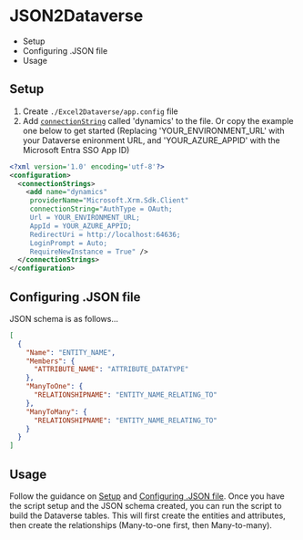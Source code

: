 # JSON2Dataverse

 - Setup
 - Configuring .JSON file
 - Usage

## Setup
 1. Create `./Excel2Dataverse/app.config` file
 2. Add [`connectionString`](https://learn.microsoft.com/en-us/power-apps/developer/data-platform/xrm-tooling/use-connection-strings-xrm-tooling-connect#connection-string-parameters) called 'dynamics' to the file. Or copy the example one below to get started (Replacing 'YOUR_ENVIRONMENT_URL' with your Dataverse enironment URL, and 'YOUR_AZURE_APPID' with the Microsoft Entra SSO App ID)
```xml
<?xml version='1.0' encoding='utf-8'?>
<configuration>
  <connectionStrings>
    <add name="dynamics"
     providerName="Microsoft.Xrm.Sdk.Client"
     connectionString="AuthType = OAuth;
     Url = YOUR_ENVIRONMENT_URL;
     AppId = YOUR_AZURE_APPID;
     RedirectUri = http://localhost:64636;
     LoginPrompt = Auto;
     RequireNewInstance = True" />
  </connectionStrings>
</configuration>
```

## Configuring .JSON file
JSON schema is as follows...
```json
[
  {
    "Name": "ENTITY_NAME",
    "Members": {
      "ATTRIBUTE_NAME": "ATTRIBUTE_DATATYPE"
    },
    "ManyToOne": {
      "RELATIONSHIPNAME": "ENTITY_NAME_RELATING_TO"
    },
    "ManyToMany": {
      "RELATIONSHIPNAME": "ENTITY_NAME_RELATING_TO"
    }
  }
]
```

## Usage
Follow the guidance on [Setup](#setup) and [Configuring .JSON file](#configuring-json-file). Once you have the script setup and the JSON schema created, you can run the script to build the Dataverse tables. This will first create the entities and attributes, then create the relationships (Many-to-one first, then Many-to-many).
